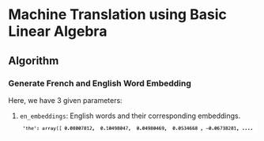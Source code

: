 # Machine Translation using Basic Linear Algebra

## Algorithm

### Generate French and English Word Embedding

Here, we have 3 given parameters:
1. `en_embeddings`: English words and their corresponding embeddings.
  <img src="./images/en_embeddings.png"></img>
